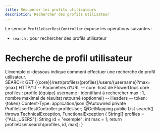 ```yaml
---
title: Récupérer les profils utilisateurs
description: Rechercher des profils utilisateur
---
```


Le service `ProfileUserRestController` expose les opérations suivantes :
* `search` : pour rechercher des profils utilisateur
# Recherche de profil utilisateur
L’exemple ci-dessous indique comment effectuer une recherche de profil utilisateur.
<br/>
SEARCH:
GET {{core}}/rest/profiles/{profiles}/users/{username}?max={max} HTTP/1.1
-- Paramètres d'URL --
core: host de FlowerDocs core
profiles : profile (équipe)
username : identifiant à rechercher
max : 1, nombre maximal de résultat retourné (optionnel) 
-- Headers --
token: {token}
Content-Type: application/json
@Autowired
private ProfileUserRestController profileUser;
@GetMapping
public List<User> search() throws TechnicalException, FunctionalException
{
	String[] profiles = {"ALL_USERS"};
	String id = "exemple";
	int max = 1;
	return profileUser.search(profiles, id, max);
}
